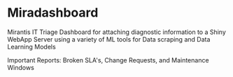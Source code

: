 # Miradashboard
Mirantis IT Triage Dashboard for attaching diagnostic information to a Shiny WebApp Server using a variety of ML tools for Data scraping and Data Learning Models

Important Reports: Broken SLA's, Change Requests, and Maintenance Windows
